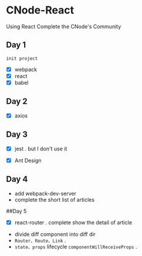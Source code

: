 # CNode-React
Using React Complete the CNode's Community

## Day 1 

    init project 

- [x] webpack
- [x] react
- [x] babel

## Day 2 

- [x] axios 

## Day 3
- [x] jest . but I don't use it 

- [x] Ant Design


## Day 4

* add webpack-dev-server 
* complete the short list of articles

##Day 5

- [x] react-router . complete  show the detail of article

* divide diff component into diff dir
* `Router、Route、Link` .
* `state、props` lifecycle `componentWillReceiveProps` .


